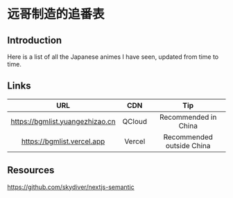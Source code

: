 远哥制造的追番表
========

## Introduction

Here is a list of all the Japanese animes I have seen, updated from time to time.

## Links

|               URL               |  CDN   |            Tip            |
|:-------------------------------:|:------:|:-------------------------:|
| https://bgmlist.yuangezhizao.cn | QCloud |   Recommended in China    |
|   https://bgmlist.vercel.app    | Vercel | Recommended outside China |

## Resources

https://github.com/skydiver/nextjs-semantic
